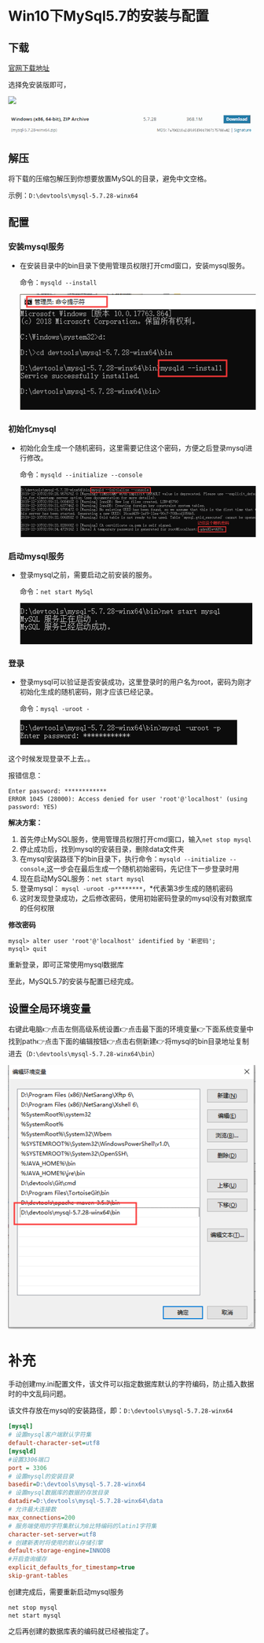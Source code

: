 # Win10下MySql5.7的安装与配置

## 下载

[官网下载地址](https://dev.mysql.com/downloads/mysql/)

选择免安装版即可，

![](https://zsy0216.github.io/image/notes/20191210102827.png)

![](https://raw.githubusercontent.com/zsy0216/image/master/notes/20191210102827.png)

## 解压

将下载的压缩包解压到你想要放置MySQL的目录，避免中文空格。

示例：`D:\devtools\mysql-5.7.28-winx64`

## 配置

### 安装mysql服务

- 在安装目录中的bin目录下使用管理员权限打开cmd窗口，安装mysql服务。

  命令：`mysqld --install`

  ![](https://raw.githubusercontent.com/zsy0216/image/master/notes/20191210105425.png)

### 初始化mysql

- 初始化会生成一个随机密码，这里需要记住这个密码，方便之后登录mysql进行修改。

  命令：`mysqld --initialize --console`

  ![](https://raw.githubusercontent.com/zsy0216/image/master/notes/20191210110058.png)

### 启动mysql服务

- 登录mysql之前，需要启动之前安装的服务。

  命令：`net start MySql`

  ![](https://raw.githubusercontent.com/zsy0216/image/master/notes/20191210110404.png)

### 登录

- 登录mysql可以验证是否安装成功，这里登录时的用户名为root，密码为刚才初始化生成的随机密码，刚才应该已经记录。

  命令：`mysql -uroot -`

  ![](https://raw.githubusercontent.com/zsy0216/image/master/notes/20191210110835.png)

这个时候发现登录不上去。。

报错信息：

```shell
Enter password: ************
ERROR 1045 (28000): Access denied for user 'root'@'localhost' (using password: YES)
```

**解决方案：**

1. 首先停止MySQL服务，使用管理员权限打开cmd窗口，输入`net stop mysql`
2. 停止成功后，找到mysql的安装目录，删除data文件夹
3. 在mysql安装路径下的bin目录下，执行命令：`mysqld --initialize --console`,这一步会在最后生成一个随机初始密码，先记住下一步登录时用
4. 现在启动MySQL服务：`net start mysql`
5. 登录mysql： `mysql -uroot -p********`，*代表第3步生成的随机密码
6. 这时发现登录成功，之后修改密码，使用初始密码登录的mysql没有对数据库的任何权限

**修改密码**

```shell
mysql> alter user 'root'@'localhost' identified by '新密码';
mysql> quit
```

重新登录，即可正常使用mysql数据库

至此，MySQL5.7的安装与配置已经完成。

## 设置全局环境变量

右键此电脑👉点击左侧高级系统设置👉点击最下面的环境变量👉下面系统变量中找到path👉点击下面的编辑按钮👉点击右侧新建👉将mysql的bin目录地址复制进去（`D:\devtools\mysql-5.7.28-winx64\bin`）

![](https://raw.githubusercontent.com/zsy0216/image/master/notes/20191210114152.png)

# 补充

手动创建my.ini配置文件，该文件可以指定数据库默认的字符编码，防止插入数据时的中文乱码问题。

该文件存放在mysql的安装路径，即：`D:\devtools\mysql-5.7.28-winx64`

```ini
[mysql]  
# 设置mysql客户端默认字符集  
default-character-set=utf8  
[mysqld]  
#设置3306端口  
port = 3306  
# 设置mysql的安装目录  
basedir=D:\devtools\mysql-5.7.28-winx64
# 设置mysql数据库的数据的存放目录  
datadir=D:\devtools\mysql-5.7.28-winx64\data 
# 允许最大连接数  
max_connections=200  
# 服务端使用的字符集默认为8比特编码的latin1字符集  
character-set-server=utf8  
# 创建新表时将使用的默认存储引擎  
default-storage-engine=INNODB
#开启查询缓存
explicit_defaults_for_timestamp=true
skip-grant-tables
```

创建完成后，需要重新启动mysql服务

```shell
net stop mysql
net start mysql
```

之后再创建的数据库表的编码就已经被指定了。